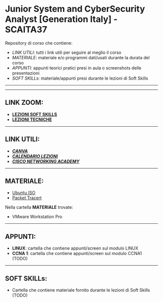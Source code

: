 # Junior System and CyberSecurity Analyst [Generation Italy] - SCAITA37
Repository di corso che contiene:
- *LINK UTILI*: tutti i link utili per seguire al meglio il corso
- *MATERIALE*: materiale e/o programmi dati/usati durante la durata del corso
- *APPUNTI*: appunti teorici pratici presi in aula o screenshots delle presentazioni
- *SOFT SKILLs*: materiale/appunti presi durante le lezioni di Soft Skills
---
---
## LINK ZOOM:
- [**LEZIONI SOFT SKILLS**](https://us06web.zoom.us/j/85184835350?pwd=E2QUaA0IxtbkObazXIB7nHdgNrV7Wq.1)
- [**LEZIONI TECNICHE**](https://us02web.zoom.us/j/81363022631)
---
## LINK UTILI:
- [***CANVA***](https://generation.instructure.com/)
- [***CALENDARIO LEZIONI***](https://generation.instructure.com/calendar#view_name=month&view_start=2024-10-14)
- [***CISCO NETWORKING ACADEMY***](https://www.netacad.com/dashboard)
---
## MATERIALE:
- [Ubuntu ISO](https://www.ubuntu-it.org/download)
- [Packet Tracert](https://www.netacad.com/resources/lab-downloads?courseLang=en-US)
  
Nella cartella **MATERIALE** trovate:
- VMware Workstation Pro
---
## APPUNTI:
- **LINUX**: cartella che contiene appunti/screen sul modulo LINUX
- **CCNA 1**: cartella che contiene appunti/screen sul modulo CCNA1 (TODO)
---
## SOFT SKILLs:
- Cartella che contiene materiale fornito durante le lezioni di Soft Skills (TODO)
